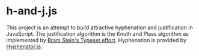 # h-and-j.js

This project is an attempt to build attractive hyphenation and justification in JavaScript. The justification algorithm is the Knuth and Plass algorithm as implemented by [Bram Stein's Typeset effort](http://www.bramstein.com/projects/typeset/). Hyphenation is provided by [Hyphenator.js](http://code.google.com/p/hyphenator/).
